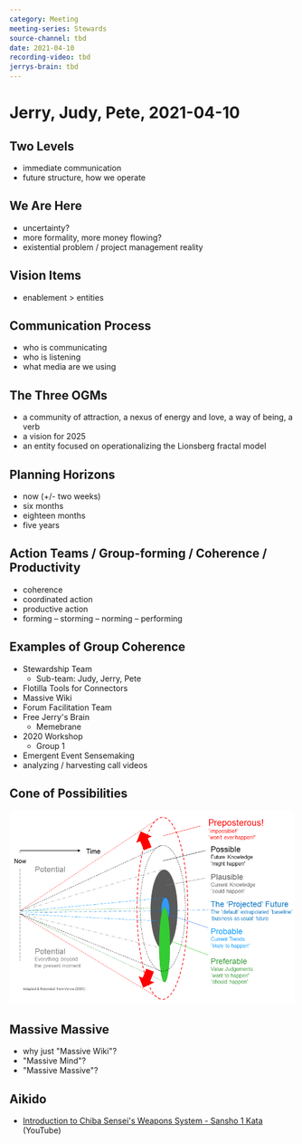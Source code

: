 ```yaml
---
category: Meeting
meeting-series: Stewards
source-channel: tbd
date: 2021-04-10
recording-video: tbd
jerrys-brain: tbd
---
```

# Jerry, Judy, Pete, 2021-04-10

## Two Levels

- immediate communication
- future structure, how we operate

## We Are Here

- uncertainty?
- more formality, more money flowing?
- existential problem / project management reality

## Vision Items

- enablement > entities

## Communication Process

- who is communicating
- who is listening
- what media are we using

## The Three OGMs

- a community of attraction, a nexus of energy and love, a way of being, a verb
- a vision for 2025
- an entity focused on operationalizing the Lionsberg fractal model

## Planning Horizons

- now (+/- two weeks)
- six months
- eighteen months
- five years

## Action Teams / Group-forming / Coherence / Productivity

- coherence
- coordinated action
- productive action
- forming – storming – norming – performing

## Examples of Group Coherence

- Stewardship Team
    - Sub-team: Judy, Jerry, Pete
- Flotilla Tools for Connectors
- Massive Wiki
- Forum Facilitation Team
- Free Jerry's Brain
    - Memebrane
- 2020 Workshop
    - Group 1
- Emergent Event Sensemaking
- analyzing / harvesting call videos

## Cone of Possibilities

![Cone of Possibilities](_attachments/Cone%20of%20Possibilities%20-%20Voroscope.png)

## Massive Massive

- why just "Massive Wiki"?
- "Massive Mind"?
- "Massive Massive"?

## Aikido

- [Introduction to Chiba Sensei's Weapons System \- Sansho 1 Kata](https://www.youtube.com/watch?v=8Sh62-ZuK_0) (YouTube)

